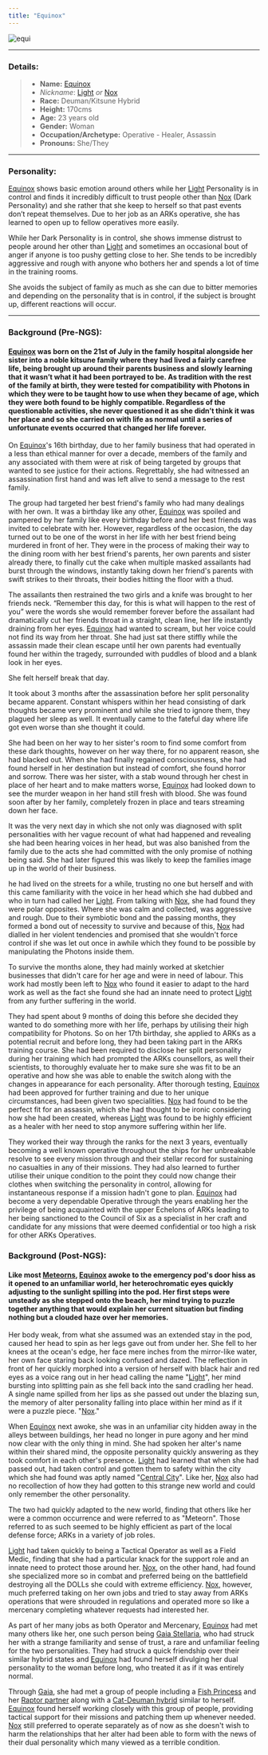 ```yaml
---
title: "Equinox"
---
```


![equi](https://raw.githubusercontent.com/Edd1ee/quartz/hugo/content/Images/Screenshots/equinox.jpg?style=centerme)

---

### Details:

> -   **Name:** [Equinox](SubIndexes/Characters/Equinox.md)
>	-   *Nickname*: [Light](SubIndexes/Characters/Equinox.md) *or* [Nox](SubIndexes/Characters/Equinox.md)
> -   **Race:** Deuman/Kitsune Hybrid
> -   **Height:** 170cms
> -   **Age:** 23 years old
> -   **Gender:** Woman
> -   **Occupation/Archetype:** Operative - Healer, Assassin
> -   **Pronouns:** She/They


---


### Personality:

[Equinox](SubIndexes/Characters/Equinox.md) shows basic emotion around others while her [Light](SubIndexes/Characters/Equinox.md) Personality is in control and finds it incredibly difficult to trust people other than [Nox](SubIndexes/Characters/Equinox.md) (Dark Personality) and she rather that she keep to herself so that past events don’t repeat themselves. Due to her job as an ARKs operative, she has learned to open up to fellow operatives more easily.

While her Dark Personality is in control, she shows immense distrust to people around her other than [Light](SubIndexes/Characters/Equinox.md) and sometimes an occasional bout of anger if anyone is too pushy getting close to her. She tends to be incredibly aggressive and rough with anyone who bothers her and spends a lot of time in the training rooms.

She avoids the subject of family as much as she can due to bitter memories and depending on the personality that is in control, if the subject is brought up, different reactions will occur.

---



### Background (Pre-NGS):

#### [Equinox](SubIndexes/Characters/Equinox.md) was born on the 21st of July in the family hospital alongside her sister into a noble kitsune family where they had lived a fairly carefree life, being brought up around their parents business and slowly learning that it wasn’t what it had been portrayed to be. As tradition with the rest of the family at birth, they were tested for compatibility with Photons in which they were to be taught how to use when they became of age, which they were both found to be highly compatible. Regardless of the questionable activities, she never questioned it as she didn’t think it was her place and so she carried on with life as normal until a series of unfortunate events occurred that changed her life forever.

On [Equinox](SubIndexes/Characters/Equinox.md)'s 16th birthday, due to her family business that had operated in a less than ethical manner for over a decade, members of the family and any associated with them were at risk of being targeted by groups that wanted to see justice for their actions. Regrettably, she had witnessed an assassination first hand and was left alive to send a message to the rest family.

The group had targeted her best friend's family who had many dealings with her own. It was a birthday like any other, [Equinox](SubIndexes/Characters/Equinox.md) was spoiled and pampered by her family like every birthday before and her best friends was invited to celebrate with her. However, regardless of the occasion, the day turned out to be one of the worst in her life with her best friend being murdered in front of her. They were in the process of making their way to the dining room with her best friend's parents, her own parents and sister already there, to finally cut the cake when multiple masked assailants had burst through the windows, instantly taking down her friend's parents with swift strikes to their throats, their bodies hitting the floor with a thud.

The assailants then restrained the two girls and a knife was brought to her friends neck. “Remember this day, for this is what will happen to the rest of you” were the words she would remember forever before the assailant had dramatically cut her friends throat in a straight, clean line, her life instantly draining from her eyes. [Equinox](SubIndexes/Characters/Equinox.md) had wanted to scream, but her voice could not find its way from her throat. She had just sat there stiffly while the assassin made their clean escape until her own parents had eventually found her within the tragedy, surrounded with puddles of blood and a blank look in her eyes.

She felt herself break that day.

It took about 3 months after the assassination before her split personality became apparent. Constant whispers within her head consisting of dark thoughts became very prominent and while she tried to ignore them, they plagued her sleep as well. It eventually came to the fateful day where life got even worse than she thought it could.

She had been on her way to her sister's room to find some comfort from these dark thoughts, however on her way there, for no apparent reason, she had blacked out. When she had finally regained consciousness, she had found herself in her destination but instead of comfort, she found horror and sorrow. There was her sister, with a stab wound through her chest in place of her heart and to make matters worse, [Equinox](SubIndexes/Characters/Equinox.md) had looked down to see the murder weapon in her hand still fresh with blood. She was found soon after by her family, completely frozen in place and tears streaming down her face.

It was the very next day in which she not only was diagnosed with split personalities with her vague recount of what had happened and revealing she had been hearing voices in her head, but was also banished from the family due to the acts she had committed with the only promise of nothing being said. She had later figured this was likely to keep the families image up in the world of their business.

he had lived on the streets for a while, trusting no one but herself and with this came familiarity with the voice in her head which she had dubbed [](SubIndexes/Characters/Equinox.md) and who in turn had called her [Light](SubIndexes/Characters/Equinox.md). From talking with [Nox](SubIndexes/Characters/Equinox.md), she had found they were polar opposites. Where she was calm and collected, [](SubIndexes/Characters/Equinox.md) was aggressive and rough. Due to their symbiotic bond and the passing months, they formed a bond out of necessity to survive and because of this, [Nox](SubIndexes/Characters/Equinox.md) had dialled in her violent tendencies and promised that she wouldn't force control if she was let out once in awhile which they found to be possible by manipulating the Photons inside them.

To survive the months alone, they had mainly worked at sketchier businesses that didn't care for her age and were in need of labour. This work had mostly been left to [Nox](SubIndexes/Characters/Equinox.md) who found it easier to adapt to the hard work as well as the fact she found she had an innate need to protect [Light](SubIndexes/Characters/Equinox.md) from any further suffering in the world.

They had spent about 9 months of doing this before she decided they wanted to do something more with her life, perhaps by utilising their high compatibility for Photons. So on her 17th birthday, she applied to ARKs as a potential recruit and before long, they had been taking part in the ARKs training course. She had been required to disclose her split personality during her training which had prompted the ARKs counsellors, as well their scientists, to thoroughly evaluate her to make sure she was fit to be an operative and how she was able to enable the switch along with the changes in appearance for each personality. After thorough testing, [Equinox](SubIndexes/Characters/Equinox.md) had been approved for further training and due to her unique circumstances, had been given two specialities. [Nox](SubIndexes/Characters/Equinox.md) had found to be the perfect fit for an assassin, which she had thought to be ironic considering how she had been created, whereas [Light](SubIndexes/Characters/Equinox.md) was found to be highly efficient as a healer with her need to stop anymore suffering within her life.

They worked their way through the ranks for the next 3 years, eventually becoming a well known operative throughout the ships for her unbreakable resolve to see every mission through and their stellar record for sustaining no casualties in any of their missions. They had also learned to further utilise their unique condition to the point they could now change their clothes when switching the personality in control, allowing for instantaneous response if a mission hadn't gone to plan. [Equinox](SubIndexes/Characters/Equinox.md) had become a very dependable Operative through the years enabling her the privilege of being acquainted with the upper Echelons of ARKs leading to her being sanctioned to the Council of Six as a specialist in her craft and candidate for any missions that were deemed confidential or too high a risk for other ARKs Operatives.

### Background (Post-NGS):
#### Like most [Meteorns](SubIndexes/Places/Halpha.md), [Equinox](SubIndexes/Characters/Equinox.md) awoke to the emergency pod's door hiss as it opened to an unfamiliar world, her heterochromatic eyes quickly adjusting to the sunlight spilling into the pod. Her first steps were unsteady as she stepped onto the beach, her mind trying to puzzle together anything that would explain her current situation but finding nothing but a clouded haze over her memories.

Her body weak, from what she assumed was an extended stay in the pod, caused her head to spin as her legs gave out from under her. She fell to her knees at the ocean's edge, her face mere inches from the mirror-like water, her own face staring back looking confused and dazed. The reflection in front of her quickly morphed into a version of herself with black hair and red eyes as a voice rang out in her head calling the name "[Light](SubIndexes/Characters/Equinox.md)", her mind bursting into splitting pain as she fell back into the sand cradling her head. A single name spilled from her lips as she passed out under the blazing sun, the memory of alter personality falling into place within her mind as if it were a puzzle piece. "[Nox](SubIndexes/Characters/Equinox.md)."

When [Equinox](SubIndexes/Characters/Equinox.md) next awoke, she was in an unfamiliar city hidden away in the alleys between buildings, her head no longer in pure agony and her mind now clear with the only thing in mind. She had spoken her alter's name within their shared mind, the opposite personality quickly answering as they took comfort in each other's presence. [Light](SubIndexes/Characters/Equinox.md) had learned that when she had passed out, [](SubIndexes/Characters/Equinox.md) had taken control and gotten them to safety within the city which she had found was aptly named "[Central City](SubIndexes/Places/CentralCity.md)". Like her, [Nox](SubIndexes/Characters/Equinox.md) also had no recollection of how they had gotten to this strange new world and could only remember the other personality.

The two had quickly adapted to the new world, finding that others like her were a common occurrence and were referred to as "Meteorn". Those referred to as such seemed to be highly efficient as part of the local defense force; ARKs in a variety of job roles.

[Light](SubIndexes/Characters/Equinox.md) had taken quickly to being a Tactical Operator as well as a Field Medic, finding that she had a particular knack for the support role and an innate need to protect those around her. [Nox](SubIndexes/Characters/Equinox.md), on the other hand, had found she specialized more so in combat and preferred being on the battlefield destroying all the DOLLs she could with extreme efficiency. [Nox](SubIndexes/Characters/Equinox.md), however, much preferred taking on her own jobs and tried to stay away from ARKs operations that were shrouded in regulations and operated more so like a mercenary completing whatever requests had interested her.

As part of her many jobs as both Operator and Mercenary, [Equinox](SubIndexes/Characters/Equinox.md) had met many others like her, one such person being [Gaia Stellaria](SubIndexes/Characters/GaiaStellaria.md), who had struck her with a strange familiarity and sense of trust, a rare and unfamiliar feeling for the two personalities. They had struck a quick friendship over their similar hybrid states and [Equinox](SubIndexes/Characters/Equinox.md) had found herself divulging her dual personality to the woman before long, who treated it as if it was entirely normal.

Through [Gaia](SubIndexes/Characters/GaiaStellaria.md), she had met a group of people including a [Fish Princess](SubIndexes/Characters/Lilit.md) and her [Raptor partner](SubIndexes/Characters/GogoMes.md) along with a [Cat-Deuman hybrid](SubIndexes/Characters/Nora.md) similar to herself. [Equinox](SubIndexes/Characters/Equinox.md) found herself working closely with this group of people, providing tactical support for their missions and patching them up whenever needed. [Nox](SubIndexes/Characters/Equinox.md) still preferred to operate separately as of now as she doesn't wish to harm the relationships that her alter had been able to form with the news of their dual personality which many viewed as a terrible condition.   
